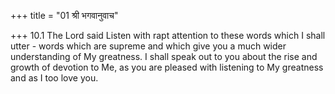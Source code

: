+++
title = "01 श्री भगवानुवाच"

+++
10.1 The Lord said Listen with rapt attention to these words which I
shall utter - words which are supreme and which give you a much wider
understanding of My greatness. I shall speak out to you about the rise
and growth of devotion to Me, as you are pleased with listening to My
greatness and as I too love you.
